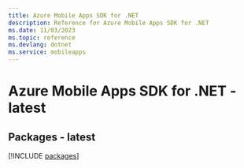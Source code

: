 ```yaml
---
title: Azure Mobile Apps SDK for .NET
description: Reference for Azure Mobile Apps SDK for .NET
ms.date: 11/03/2023
ms.topic: reference
ms.devlang: dotnet
ms.service: mobileapps
---
```

# Azure Mobile Apps SDK for .NET - latest
## Packages - latest
[!INCLUDE [packages](mobile-apps-index.md)]